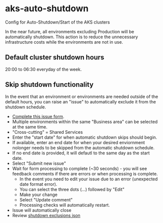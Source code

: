 # aks-auto-shutdown
Config for Auto-Shutdown/Start of the AKS clusters

In the near future, all environments excluding Production will be automatically shutdown. This action is to reduce the unnecessary infrastructure costs while the environments are not in use.

## Default cluster shutdown hours

20:00 to 06:30 everyday of the week.

## Skip shutdown functionality

In the event that an environment or environments are needed outside of the default hours, you can raise an "issue" to automatically exclude it from the shutdown schedule.
- [Complete this issue form](https://github.com/hmcts/aks-auto-shutdown/issues/new?assignees=&labels=&projects=&template=shutdown_form.yaml).
- Multiple environments within the same "Business area" can be selected at the same time.
- "Cross-cutting" = Shared Services
- Enter the "start date" for when automatic shutdown skips should begin.
- If available, enter an end date for when your desired enviornment nolonger needs to be skipped from the automatic shutdown schedule.
- If no end date is provided, it will defautl to the same day as the start date.
- Select "Submit new issue"
- Wait for form processing to complete (~30 seconds) - you will see feedback comments if there are errors or when processing is complete.
    - In the event you need to edit your issue due to an error (unexpected date format error).
    - You can select the three dots (...) followed by "Edit"
    - Make your change
    - Select "Update comment"
    - Processing checks will automatically restart.
- Issue will automatically close
- Review [shutdown exclusions json](https://github.com/hmcts/aks-auto-shutdown/blob/master/issues_list.json)